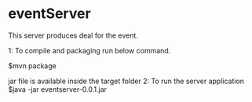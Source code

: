 # eventServer

This server produces deal for the event.

1: To compile and packaging run below command.

$mvn package

jar file is available inside the target folder
2: To run the server application
$java -jar eventserver-0.0.1.jar
